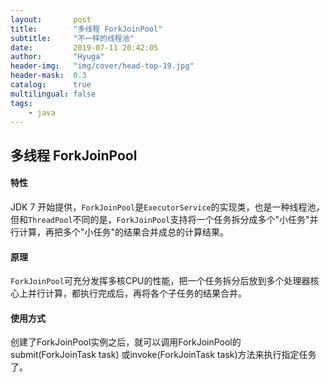 ```yaml
---
layout:       post
title:        "多线程 ForkJoinPool"
subtitle:     "不一样的线程池"
date:         2019-07-11 20:42:05
author:       "Hyuga"
header-img:   "img/cover/head-top-19.jpg"
header-mask:  0.3
catalog:      true
multilingual: false
tags:
    - java
---
```


## 多线程 ForkJoinPool

#### 特性
JDK 7 开始提供，`ForkJoinPool`是`ExecutorService`的实现类，也是一种线程池，但和`ThreadPool`不同的是，`ForkJoinPool`支持将一个任务拆分成多个"小任务"并行计算，再把多个"小任务"的结果合并成总的计算结果。

#### 原理
`ForkJoinPool`可充分发挥多核CPU的性能，把一个任务拆分后放到多个处理器核心上并行计算，都执行完成后，再将各个子任务的结果合并。

#### 使用方式
创建了ForkJoinPool实例之后，就可以调用ForkJoinPool的submit(ForkJoinTask<T> task) 或invoke(ForkJoinTask<T> task)方法来执行指定任务了。









